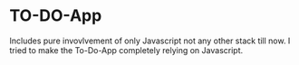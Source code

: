 # TO-DO-App
Includes pure invovlvement of only Javascript not any other stack till now.
I tried to make the To-Do-App completely relying on Javascript.
